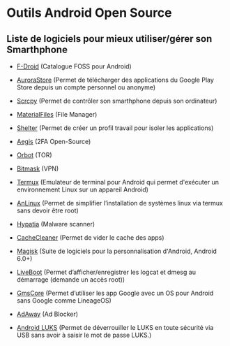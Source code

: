 # Outils Android Open Source
## Liste de logiciels pour mieux utiliser/gérer son Smarthphone

- [F-Droid](https://f-droid.org/) (Catalogue FOSS pour Android)

- [AuroraStore](https://gitlab.com/AuroraOSS/AuroraStore) (Permet de télécharger des applications du Google Play Store depuis un compte personnel ou anonyme)

- [Scrcpy](https://github.com/Genymobile/scrcpy) (Permet de contrôler son smarthphone depuis son ordinateur)

- [MaterialFiles](https://github.com/zhanghai/MaterialFiles) (File Manager)

- [Shelter](https://gitea.angry.im/PeterCxy/Shelter) (Permet de créer un profil travail pour isoler les applications)

- [Aegis](https://github.com/beemdevelopment/Aegis) (2FA Open-Source)

- [Orbot](https://github.com/guardianproject/orbot) (TOR)

- [Bitmask](https://0xacab.org/leap/bitmask_android) (VPN)

- [Termux](https://github.com/termux/termux-app) (Emulateur de terminal pour Android qui permet d'exécuter un environnement Linux sur un appareil Android)

- [AnLinux](https://github.com/EXALAB/AnLinux-App) (Permet de simplifier l’installation de systèmes linux via termux sans devoir être root)

- [Hypatia](https://github.com/Divested-Mobile/Hypatia) (Malware scanner)

- [CacheCleaner](https://github.com/bmx666/android-appcachecleaner) (Permet de vider le cache des apps)

- [Magisk](https://github.com/topjohnwu/Magisk) (Suite de logiciels pour la personnalisation d'Android, Android 6.0+)

- [LiveBoot](https://github.com/Chainfire/liveboot) (Permet d’afficher/enregistrer les logcat et dmesg au démarrage (demande un accès root))

- [GmsCore](https://github.com/microg/GmsCore) (Permet d’utiliser les app Google avec un OS pour Android sans Google comme LineageOS) 

- [AdAway](https://github.com/AdAway/AdAway) (Ad Blocker)

- [Android LUKS](https://github.com/full-disclosure/android-luks) (Permet de déverrouiller le LUKS en toute sécurité via USB sans avoir à saisir le mot de passe LUKS.)
